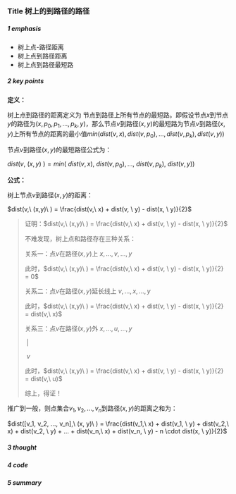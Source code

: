 ### Title 树上的到路径的路径

##### 1 emphasis

- 树上点-路径距离
- 树上点到路径距离
- 树上点到路径最短路



##### 2 key points

**定义：**

 树上点到路径的距离定义为 节点到路径上所有节点的最短路。即假设节点$x$到节点$y$的路径为$(x,p_0,p_1,...,p_k,y)$，那么节点$v$到路径$(x,y)$的最短路为节点$v$到路径$(x,y)$上所有节点的距离的最小值$min(dist(v,x), dist(v,p_0),...,dist(v,p_k),dist(v,y))$



节点$v$到路径$(x,y)$的最短路径公式为：

$dist(v,\ (x,y)\ ) = min(\ dist(v,x), \ dist(v,p_0),...,\ dist(v,p_k),\ dist(v,y))$





**公式：**

树上节点$v$到路径$(x,y)$的距离：

$dist(v,\ (x,y)\ ) = \frac{dist(v,\ x) + dist(v, \ y) - dist(x, \ y)}{2}$

> 证明：$dist(v,\ (x,y)\ ) = \frac{dist(v,\ x) + dist(v, \ y) - dist(x, \ y)}{2}$
>
> 不难发现，树上点和路径存在三种关系：
>
> 关系一：点$v$在路径$(x,y)$上                       $x, ..., v, ..., y$ 
>
> 此时，$dist(v,\ (x,y)\ ) = \frac{dist(v,\ x) + dist(v, \ y) - dist(x, \ y)}{2} = 0$
>
> 
>
> 关系二：点$v$在路径$(x,y)$延长线上           $v, ..., x, ..., y$ 
>
> 此时，$dist(v,\ (x,y)\ ) = \frac{dist(v,\ x) + dist(v, \ y) - dist(x, \ y)}{2} = dist(v,\ x)$
>
> 
>
> 关系三：点$v$在路径$(x,y)$外                      $x, ..., u, ..., y$ 
>
> ​                                                                                 |
>
> ​                                                                                 $v$
>
> 此时，$dist(v,\ (x,y)\ ) = \frac{dist(v,\ x) + dist(v, \ y) - dist(x, \ y)}{2} = dist(v,\ u)$
>
> 综上，得证！



推广到一般，则点集合$v_1, v_2, ..., v_n$到路径$(x,y)$的距离之和为：

$dist([v_1, v_2, ..., v_n],\ (x, y)\ ) = \frac{dist(v_1,\ x) + dist(v_1, \ y) + dist(v_2,\ x) + dist(v_2, \ y) + ... + dist(v_n,\ x) + dist(v_n, \ y) - n \cdot dist(x, \ y)}{2}$

##### 3 thought



##### 4 code



##### 5 summary


